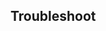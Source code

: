 <!-- usedin: [ _legacy_docker/AddOns/logentries.md, _maestro/AddOns/logentries.md, _node/addons/logentries.md, _rails/AddOns/logentries.md] -->


## Troubleshoot

